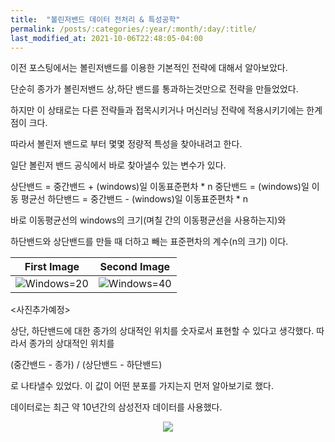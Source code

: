```yaml
---
title:  "볼린저밴드 데이터 전처리 & 특성공학" 
permalink: /posts/:categories/:year/:month/:day/:title/
last_modified_at: 2021-10-06T22:48:05-04:00
---
```


이전 포스팅에서는 볼린저밴드를 이용한 기본적인 전략에 대해서 알아보았다.

단순히 종가가 볼린저밴드 상,하단 밴드를 통과하는것만으로 전략을 만들었었다.

하지만 이 상태로는 다른 전략들과 접목시키거나 머신러닝 전략에 적용시키기에는 한계점이 크다.

따라서 볼린저 밴드로 부터 몇몇 정량적 특성을 찾아내려고 한다.

일단 볼린저 밴드 공식에서 바로 찾아낼수 있는 변수가 있다.


상단밴드 = 중간밴드 + (windows)일 이동표준편차 * n
중단밴드 = (windows)일 이동 평균선
하단밴드 = 중간밴드 - (windows)일 이동표준편차 * n

바로 이동평균선의 windows의 크기(며칠 간의 이동평균선을 사용하는지)와

하단밴드와 상단밴드를 만들 때 더하고 빼는 표준편차의 계수(n의 크기) 이다.



|First Image|Second Image|
|:-:|:-:|
|![Windows=20]({{site.url}}/assets/images/sec_windows_20.png)|![Windows=40]({{site.url}}/assets/images/sec_windows_40.png)|


<사진추가예정>


상단, 하단밴드에 대한 종가의 상대적인 위치를 숫자로서 표현할 수 있다고 생각했다.
따라서 종가의 상대적인 위치를

(중간밴드 - 종가) / (상단밴드 - 하단밴드)

로 나타낼수 있었다. 이 값이 어떤 분포를 가지는지 먼저 알아보기로 했다.

데이터로는 최근 약 10년간의 삼성전자 데이터를 사용했다.

<p align="center"><img src="{{site.url}}/assets/images/samsung_score_distribution.png"></p>